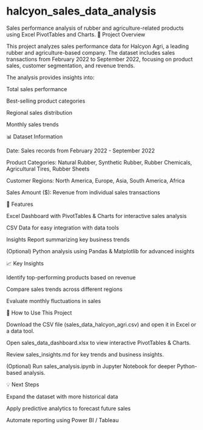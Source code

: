 # halcyon_sales_data_analysis
Sales performance analysis of rubber and agriculture-related products using Excel PivotTables and Charts.
📌 Project Overview

This project analyzes sales performance data for Halcyon Agri, a leading rubber and agriculture-based company. The dataset includes sales transactions from February 2022 to September 2022, focusing on product sales, customer segmentation, and revenue trends.

The analysis provides insights into:

Total sales performance

Best-selling product categories

Regional sales distribution

Monthly sales trends

📊 Dataset Information

Date: Sales records from February 2022 - September 2022

Product Categories: Natural Rubber, Synthetic Rubber, Rubber Chemicals, Agricultural Tires, Rubber Sheets

Customer Regions: North America, Europe, Asia, South America, Africa

Sales Amount ($): Revenue from individual sales transactions

🚀 Features

Excel Dashboard with PivotTables & Charts for interactive sales analysis

CSV Data for easy integration with data tools

Insights Report summarizing key business trends

(Optional) Python analysis using Pandas & Matplotlib for advanced insights

📈 Key Insights

Identify top-performing products based on revenue

Compare sales trends across different regions

Evaluate monthly fluctuations in sales

🔧 How to Use This Project

Download the CSV file (sales_data_halcyon_agri.csv) and open it in Excel or a data tool.

Open sales_data_dashboard.xlsx to view interactive PivotTables & Charts.

Review sales_insights.md for key trends and business insights.

(Optional) Run sales_analysis.ipynb in Jupyter Notebook for deeper Python-based analysis.

💡 Next Steps

Expand the dataset with more historical data

Apply predictive analytics to forecast future sales

Automate reporting using Power BI / Tableau

